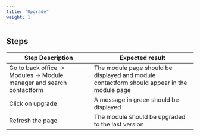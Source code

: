 ```yaml
---
title: "Upgrade"
weight: 1
---
```

## Steps
| Step Description | Expected result |
| ----- | ----- |
| Go to back office -> Modules -> Module manager and search contactform | The module page should be displayed and module contactform should appear in the module page |
| Click on upgrade | A message in green should be displayed |
| Refresh the page | The module should be upgraded to the last version |
